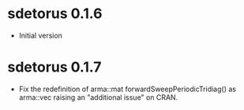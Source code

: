 # sdetorus 0.1.6

* Initial version

# sdetorus 0.1.7

* Fix the redefinition of arma::mat forwardSweepPeriodicTridiag() as arma::vec raising an "additional issue" on CRAN.
